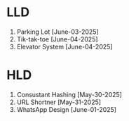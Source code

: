 # LLD
1. Parking Lot [June-03-2025]
2. Tik-tak-toe [June-04-2025]
3. Elevator System [June-04-2025]

# HLD
1. Consustant Hashing [May-30-2025]
2. URL Shortner [May-31-2025]
3. WhatsApp Design [June-01-2025]

